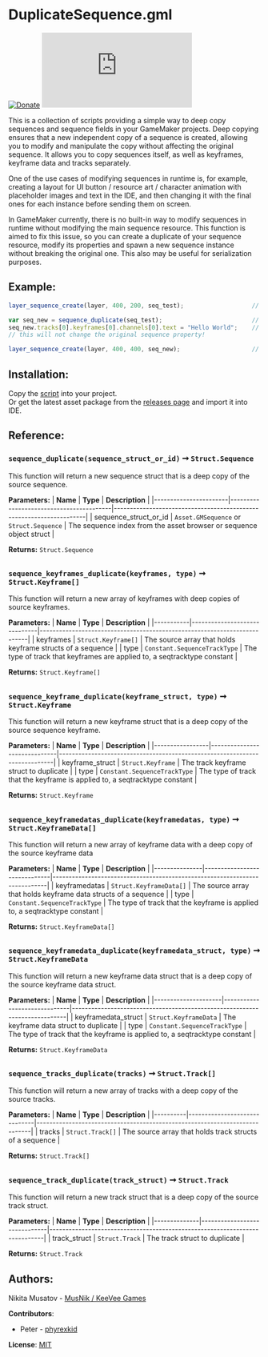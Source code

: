 # DuplicateSequence.gml

[![Donate](https://img.shields.io/badge/donate-%E2%9D%A4-blue.svg)](https://musnik.itch.io/donate-me) [![License](https://img.shields.io/github/license/KeeVeeGames/DuplicateSequence.gml)](#!)

This is a collection of scripts providing a simple way to deep copy sequences and sequence fields in your GameMaker projects. Deep copying ensures that a new independent copy of a sequence is created, allowing you to modify and manipulate the copy without affecting the original sequence. It allows you to copy sequences itself, as well as keyframes, keyframe data and tracks separately.

One of the use cases of modifying sequences in runtime is, for example, creating a layout for UI button / resource art / character animation with placeholder images and text in the IDE, and then changing it with the final ones for each instance before sending them on screen.

In GameMaker currently, there is no built-in way to modify sequences in runtime without modifying the main sequence resource. This function is aimed to fix this issue, so you can create a duplicate of your sequence resource, modify its properties and spawn a new sequence instance without breaking the original one. This also may be useful for serialization purposes.

## Example:

```js
layer_sequence_create(layer, 400, 200, seq_test);                   // place original sequence in game

var seq_new = sequence_duplicate(seq_test);                         // create sequence duplicate
seq_new.tracks[0].keyframes[0].channels[0].text = "Hello World";    // change new sequence's property
// this will not change the original sequence property!

layer_sequence_create(layer, 400, 400, seq_new);                    // place new sequence in game
```

## Installation:

Copy the [script](https://github.com/KeeVeeGames/DuplicateSequence.gml/blob/main/DuplicateSequence/scripts/sequence_duplicate/sequence_duplicate.gml) into your project.   
Or get the latest asset package from the [releases page](../../releases) and import it into IDE.

## Reference:

### `sequence_duplicate(sequence_struct_or_id)` ➞ `Struct.Sequence`
This function will return a new sequence struct that is a deep copy of the source sequence.

**Parameters:**
| **Name**              | **Type**                                | **Description**                                                     |
|-----------------------|-----------------------------------------|---------------------------------------------------------------------|
| sequence_struct_or_id | `Asset.GMSequence` or `Struct.Sequence` | The sequence index from the asset browser or sequence object struct |

**Returns:** `Struct.Sequence`
## 

### `sequence_keyframes_duplicate(keyframes, type)` ➞ `Struct.Keyframe[]`
This function will return a new array of keyframes with deep copies of source keyframes.

**Parameters:**
| **Name**  | **Type**                     | **Description**                                                          |
|-----------|------------------------------|--------------------------------------------------------------------------|
| keyframes | `Struct.Keyframe[]`          | The source array that holds keyframe structs of a sequence               |
| type      | `Constant.SequenceTrackType` | The type of track that keyframes are applied to, a seqtracktype constant |

**Returns:** `Struct.Keyframe[]`
## 

### `sequence_keyframe_duplicate(keyframe_struct, type)` ➞ `Struct.Keyframe`
This function will return a new keyframe struct that is a deep copy of the source sequence keyframe.

**Parameters:**
| **Name**        | **Type**                     | **Description**                                                            |
|-----------------|------------------------------|----------------------------------------------------------------------------|
| keyframe_struct | `Struct.Keyframe`            | The track keyframe struct to duplicate                                     |
| type            | `Constant.SequenceTrackType` | The type of track that the keyframe is applied to, a seqtracktype constant |

**Returns:** `Struct.Keyframe`
## 

### `sequence_keyframedatas_duplicate(keyframedatas, type)` ➞ `Struct.KeyframeData[]`
This function will return a new array of keyframe data with a deep copy of the source keyframe data

**Parameters:**
| **Name**      | **Type**                     | **Description**                                                            |
|---------------|------------------------------|----------------------------------------------------------------------------|
| keyframedatas | `Struct.KeyframeData[]`      | The source array that holds keyframe data structs of a sequence            |
| type          | `Constant.SequenceTrackType` | The type of track that the keyframe is applied to, a seqtracktype constant |

**Returns:** `Struct.KeyframeData[]`
## 

### `sequence_keyframedata_duplicate(keyframedata_struct, type)` ➞ `Struct.KeyframeData`
This function will return a new keyframe data struct that is a deep copy of the source keyframe data struct.

**Parameters:**
| **Name**            | **Type**                     | **Description**                                                            |
|---------------------|------------------------------|----------------------------------------------------------------------------|
| keyframedata_struct | `Struct.KeyframeData`        | The keyframe data struct to duplicate                                      |
| type                | `Constant.SequenceTrackType` | The type of track that the keyframe is applied to, a seqtracktype constant |

**Returns:** `Struct.KeyframeData`
## 

### `sequence_tracks_duplicate(tracks)` ➞ `Struct.Track[]`
This function will return a new array of tracks with a deep copy of the source tracks.

**Parameters:**
| **Name** | **Type**                     | **Description**                                                            |
|----------|------------------------------|----------------------------------------------------------------------------|
| tracks   | `Struct.Track[]`             | The source array that holds track structs of a sequence                    |

**Returns:** `Struct.Track[]`
## 

### `sequence_track_duplicate(track_struct)` ➞ `Struct.Track`
This function will return a new track struct that is a deep copy of the source track struct.

**Parameters:**
| **Name**     | **Type**                     | **Description**                                                            |
|--------------|------------------------------|----------------------------------------------------------------------------|
| track_struct | `Struct.Track`               | The track struct to duplicate                                              |

**Returns:** `Struct.Track`

## Authors:
Nikita Musatov - [MusNik / KeeVee Games](https://twitter.com/keeveegames)

**Contributors**:
* Peter - [phyrexkid](https://github.com/phyrexkid)

**License**: [MIT](https://en.wikipedia.org/wiki/MIT_License)
